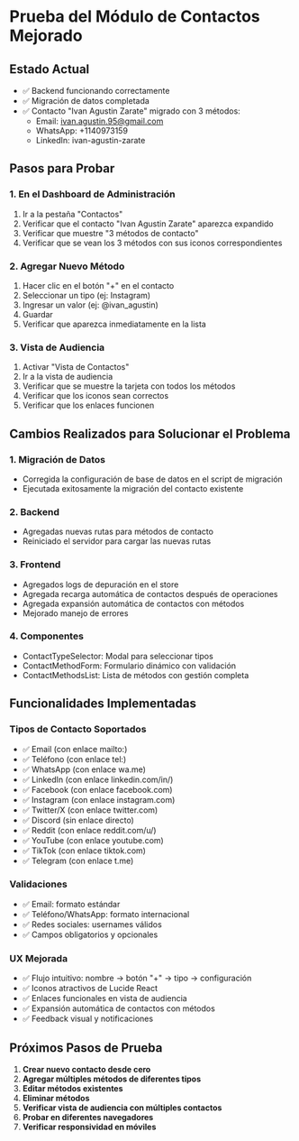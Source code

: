 # Prueba del Módulo de Contactos Mejorado

## Estado Actual
- ✅ Backend funcionando correctamente
- ✅ Migración de datos completada
- ✅ Contacto "Ivan Agustin Zarate" migrado con 3 métodos:
  - Email: ivan.agustin.95@gmail.com
  - WhatsApp: +1140973159
  - LinkedIn: ivan-agustin-zarate

## Pasos para Probar

### 1. En el Dashboard de Administración
1. Ir a la pestaña "Contactos"
2. Verificar que el contacto "Ivan Agustin Zarate" aparezca expandido
3. Verificar que muestre "3 métodos de contacto"
4. Verificar que se vean los 3 métodos con sus iconos correspondientes

### 2. Agregar Nuevo Método
1. Hacer clic en el botón "+" en el contacto
2. Seleccionar un tipo (ej: Instagram)
3. Ingresar un valor (ej: @ivan_agustin)
4. Guardar
5. Verificar que aparezca inmediatamente en la lista

### 3. Vista de Audiencia
1. Activar "Vista de Contactos"
2. Ir a la vista de audiencia
3. Verificar que se muestre la tarjeta con todos los métodos
4. Verificar que los iconos sean correctos
5. Verificar que los enlaces funcionen

## Cambios Realizados para Solucionar el Problema

### 1. Migración de Datos
- Corregida la configuración de base de datos en el script de migración
- Ejecutada exitosamente la migración del contacto existente

### 2. Backend
- Agregadas nuevas rutas para métodos de contacto
- Reiniciado el servidor para cargar las nuevas rutas

### 3. Frontend
- Agregados logs de depuración en el store
- Agregada recarga automática de contactos después de operaciones
- Agregada expansión automática de contactos con métodos
- Mejorado manejo de errores

### 4. Componentes
- ContactTypeSelector: Modal para seleccionar tipos
- ContactMethodForm: Formulario dinámico con validación
- ContactMethodsList: Lista de métodos con gestión completa

## Funcionalidades Implementadas

### Tipos de Contacto Soportados
- ✅ Email (con enlace mailto:)
- ✅ Teléfono (con enlace tel:)
- ✅ WhatsApp (con enlace wa.me)
- ✅ LinkedIn (con enlace linkedin.com/in/)
- ✅ Facebook (con enlace facebook.com)
- ✅ Instagram (con enlace instagram.com)
- ✅ Twitter/X (con enlace twitter.com)
- ✅ Discord (sin enlace directo)
- ✅ Reddit (con enlace reddit.com/u/)
- ✅ YouTube (con enlace youtube.com)
- ✅ TikTok (con enlace tiktok.com)
- ✅ Telegram (con enlace t.me)

### Validaciones
- ✅ Email: formato estándar
- ✅ Teléfono/WhatsApp: formato internacional
- ✅ Redes sociales: usernames válidos
- ✅ Campos obligatorios y opcionales

### UX Mejorada
- ✅ Flujo intuitivo: nombre → botón "+" → tipo → configuración
- ✅ Iconos atractivos de Lucide React
- ✅ Enlaces funcionales en vista de audiencia
- ✅ Expansión automática de contactos con métodos
- ✅ Feedback visual y notificaciones

## Próximos Pasos de Prueba

1. **Crear nuevo contacto desde cero**
2. **Agregar múltiples métodos de diferentes tipos**
3. **Editar métodos existentes**
4. **Eliminar métodos**
5. **Verificar vista de audiencia con múltiples contactos**
6. **Probar en diferentes navegadores**
7. **Verificar responsividad en móviles**